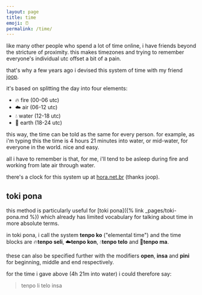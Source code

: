 ```yaml
---
layout: page
title: time
emoji: ⏰
permalink: /time/
---
```

like many other people who spend a lot of time online, i have friends beyond the stricture of proximity. this makes timezones and trying to remember everyone's individual utc offset a bit of a pain.

that's why a few years ago i devised this system of time with my friend [joop](https://joop.kiefte.nom.br/).

it's based on splitting the day into four elements:
* 🔥 fire <span class="subtle">(00-06 utc)</span>
* ☁️ air <span class="subtle">(06-12 utc)</span>
* 💧 water <span class="subtle">(12-18 utc)</span>
* 🌱 earth <span class="subtle">(18-24 utc)</span>

this way, the time can be told as the same for every person. for example, as i'm typing this the time is 4 hours 21 minutes into water, or mid-water, for everyone in the world. nice and easy.

all i have to remember is that, for me, i'll tend to be asleep during fire and working from late air through water.

there's a clock for this system up at [hora.net.br](https://hora.net.br) (thanks joop).

## toki pona
this method is particularly useful for [toki pona]({% link _pages/toki-pona.md %}) which already has limited vocabulary for talking about time in more absolute terms.

in toki pona, i call the system **tenpo ko** ("elemental time") and the time blocks are 🔥**tenpo seli**, ☁️**tenpo kon**, 💧**tenpo telo** and 🌱**tenpo ma**.

these can also be specified further with the modifiers **open**, **insa** and **pini** for beginning, middle and end respectively.

for the time i gave above (4h 21m into water) i could therefore say:

> tenpo li telo insa